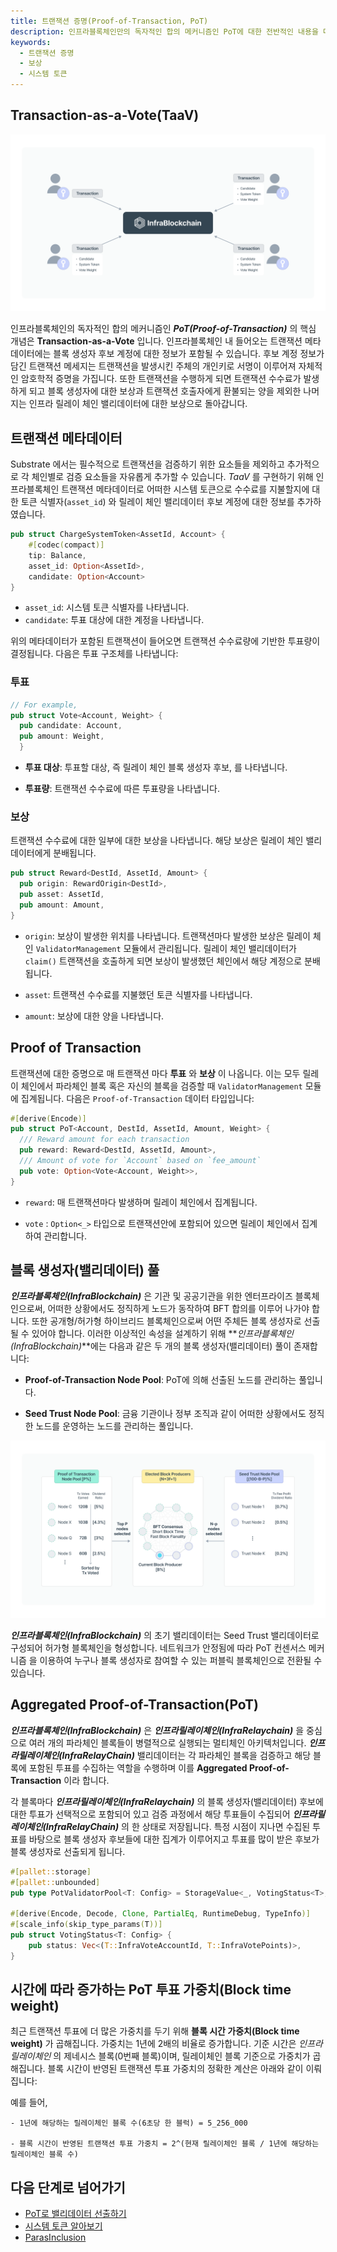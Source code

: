 ```yaml
---
title: 트랜잭션 증명(Proof-of-Transaction, PoT)
description: 인프라블록체인만의 독자적인 합의 메커니즘인 PoT에 대한 전반적인 내용을 다룹니다.
keywords:
  - 트랜잭션 증명
  - 보상
  - 시스템 토큰
---
```


## Transaction-as-a-Vote(TaaV)

![트랜잭션 투표](/media/images/docs/infrablockchain/learn/protocol/taav.png)

인프라블록체인의 독자적인 합의 메커니즘인 **_PoT(Proof-of-Transaction)_** 의 핵심 개념은 **Transaction-as-a-Vote** 입니다. 인프라블록체인 내 들어오는 트랜잭션 메타데이터에는 블록 생성자 후보 계정에 대한 정보가 포함될 수 있습니다. 후보 계정 정보가 담긴 트랜잭션 메세지는 트랜잭션을 발생시킨 주체의 개인키로 서명이 이루어져 자체적인 암호학적 증명을 가집니다. 또한 트랜잭션을 수행하게 되면 트랜잭션 수수료가 발생하게 되고 블록 생성자에 대한 보상과 트랜잭션 호출자에게 환불되는 양을 제외한 나머지는 인프라 릴레이 체인 밸리데이터에 대한 보상으로 돌아갑니다.

## 트랜잭션 메타데이터

Substrate 에서는 필수적으로 트랜잭션을 검증하기 위한 요소들을 제외하고 추가적으로 각 체인별로 검증 요소들을 자유롭게 추가할 수 있습니다. _TaaV_ 를 구현하기 위해 인프라블록체인 트랜잭션 메타데이터로 어떠한 시스템 토큰으로 수수료를 지불할지에 대한 토큰 식별자(`asset_id`) 와 릴레이 체인 밸리데이터 후보 계정에 대한 정보를 추가하였습니다.

```rust
pub struct ChargeSystemToken<AssetId, Account> {
    #[codec(compact)]
    tip: Balance,
    asset_id: Option<AssetId>,
    candidate: Option<Account>
}
```

- `asset_id`: 시스템 토큰 식별자를 나타냅니다.
- `candidate`: 투표 대상에 대한 계정을 나타냅니다.

위의 메타데이터가 포함된 트랜잭션이 들어오면 트랜잭션 수수료량에 기반한 투표량이 결정됩니다. 다음은 투표 구조체를 나타냅니다:

### 투표

```rust
// For example,
pub struct Vote<Account, Weight> {
  pub candidate: Account,
  pub amount: Weight,
  }
```

- **투표 대상**: 투표할 대상, 즉 릴레이 체인 블록 생성자 후보, 를 나타냅니다.

- **투표량**: 트랜잭션 수수료에 따른 투표량을 나타냅니다.

### 보상

트랜잭션 수수료에 대한 일부에 대한 보상을 나타냅니다. 해당 보상은 릴레이 체인 밸리데이터에게 분배됩니다.

```rust
pub struct Reward<DestId, AssetId, Amount> {
  pub origin: RewardOrigin<DestId>,
  pub asset: AssetId,
  pub amount: Amount,
}
```

- `origin`: 보상이 발생한 위치를 나타냅니다. 트랜잭션마다 발생한 보상은 릴레이 체인 `ValidatorManagement` 모듈에서 관리됩니다. 릴레이 체인 밸리데이터가 `claim()` 트랜잭션을 호출하게 되면 보상이 발생했던 체인에서 해당 계정으로 분배됩니다.

- `asset`: 트랜잭션 수수료를 지불했던 토큰 식별자를 나타냅니다.

- `amount`: 보상에 대한 양을 나타냅니다.

## Proof of Transaction

트랜잭션에 대한 증명으로 매 트랜잭션 마다 **투표** 와 **보상** 이 나옵니다. 이는 모두 릴레이 체인에서 파라체인 블록 혹은 자신의 블록을 검증할 때 `ValidatorManagement` 모듈에 집계됩니다. 다음은 `Proof-of-Transaction` 데이터 타입입니다:

```rust
#[derive(Encode)]
pub struct PoT<Account, DestId, AssetId, Amount, Weight> {
  /// Reward amount for each transaction
  pub reward: Reward<DestId, AssetId, Amount>,
  /// Amount of vote for `Account` based on `fee_amount`
  pub vote: Option<Vote<Account, Weight>>,
}
```

- `reward`: 매 트랜잭션마다 발생하며 릴레이 체인에서 집계됩니다.

- `vote` : `Option<_>` 타입으로 트랜잭션안에 포함되어 있으면 릴레이 체인에서 집계하여 관리합니다.

## 블록 생성자(밸리데이터) 풀

**_인프라블록체인(InfraBlockchain)_** 은 기관 및 공공기관을 위한 엔터프라이즈 블록체인으로써, 어떠한 상황에서도 정직하게 노드가 동작하여 BFT 합의를 이루어 나가야 합니다. 또한 공개형/허가형 하이브리드 블록체인으로써 어떤 주체든 블록 생성자로 선출될 수 있어야 합니다. 이러한 이상적인 속성을 설계하기 위해 **_인프라블록체인(InfraBlockchain)_**에는 다음과 같은 두 개의 블록 생성자(밸리데이터) 풀이 존재합니다:

- **Proof-of-Transaction Node Pool**: PoT에 의해 선출된 노드를 관리하는 풀입니다.

- **Seed Trust Node Pool**: 금융 기관이나 정부 조직과 같이 어떠한 상황에서도 정직한 노드를 운영하는 노드를 관리하는 풀입니다.

![밸리데이터 풀](/media/images/docs/infrablockchain/learn/protocol/validator-pool.png)

**_인프라블록체인(InfraBlockchain)_** 의 초기 밸리데이터는 Seed Trust 밸리데이터로 구성되어 허가형 블록체인을 형성합니다. 네트워크가 안정됨에 따라 PoT 컨센서스 메커니즘 을 이용하여 누구나 블록 생성자로 참여할 수 있는 퍼블릭 블록체인으로 전환될 수 있습니다.

## Aggregated Proof-of-Transaction(PoT)

**_인프라블록체인(InfraBlockchain)_** 은 **_인프라릴레이체인(InfraRelaychain)_** 을 중심으로 여러 개의 파라체인 블록들이 병렬적으로 실행되는 멀티체인 아키텍처입니다. **_인프라릴레이체인(InfraRelayChain)_** 밸리데이터는 각 파라체인 블록을 검증하고 해당 블록에 포함된 투표를 수집하는 역할을 수행하며 이를 **Aggregated Proof-of-Transaction** 이라 합니다.

각 블록마다 **_인프라릴레이체인(InfraRelaychain)_** 의 블록 생성자(밸리데이터) 후보에 대한 투표가 선택적으로 포함되어 있고 검증 과정에서 해당 투표들이 수집되어 **_인프라릴레이체인(InfraRelayChain)_** 의 한 상태로 저장됩니다. 특정 시점이 지나면 수집된 투표를 바탕으로 블록 생성자 후보들에 대한 집계가 이루어지고 투표를 많이 받은 후보가 블록 생성자로 선출되게 됩니다.

```rust
#[pallet::storage]
#[pallet::unbounded]
pub type PotValidatorPool<T: Config> = StorageValue<_, VotingStatus<T>, ValueQuery>;

#[derive(Encode, Decode, Clone, PartialEq, RuntimeDebug, TypeInfo)]
#[scale_info(skip_type_params(T))]
pub struct VotingStatus<T: Config> {
	pub status: Vec<(T::InfraVoteAccountId, T::InfraVotePoints)>,
}
```

## 시간에 따라 증가하는 PoT 투표 가중치(Block time weight)

최근 트랜잭션 투표에 더 많은 가중치를 두기 위해 **블록 시간 가중치(Block time weight)** 가 곱해집니다. 가중치는 1년에 2배의 비율로 증가합니다. 기준 시간은 _인프라릴레이체인_ 의 제네시스 블록(0번째 블록)이며, 릴레이체인 블록 기준으로 가중치가 곱해집니다. 블록 시간이 반영된 트랜잭션 투표 가중치의 정확한 계산은 아래와 같이 이뤄집니다:

예를 들어,

```
- 1년에 해당하는 릴레이체인 블록 수(6초당 한 블럭) = 5_256_000

- 블록 시간이 반영된 트랜잭션 투표 가중치 = 2^(현재 릴레이체인 블록 / 1년에 해당하는 릴레이체인 블록 수)
```

## 다음 단계로 넘어가기

- [PoT로 밸리데이터 선출하기](../../tutorials/basic/how-to-vote-with-taav.md)
- [시스템 토큰 알아보기](./system-token.md)
- [ParasInclusion](https://github.com/InfraBlockchain/infrablockchain-substrate/blob/master/infrablockspace/runtime/parachains/src/inclusion/mod.rs)
